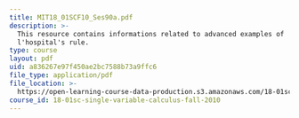 ```yaml
---
title: MIT18_01SCF10_Ses90a.pdf
description: >-
  This resource contains informations related to advanced examples of
  l'hospital's rule.
type: course
layout: pdf
uid: a836267e97f450ae2bc7588b73a9ffc6
file_type: application/pdf
file_location: >-
  https://open-learning-course-data-production.s3.amazonaws.com/18-01sc-single-variable-calculus-fall-2010/a836267e97f450ae2bc7588b73a9ffc6_MIT18_01SCF10_Ses90a.pdf
course_id: 18-01sc-single-variable-calculus-fall-2010
---
```

